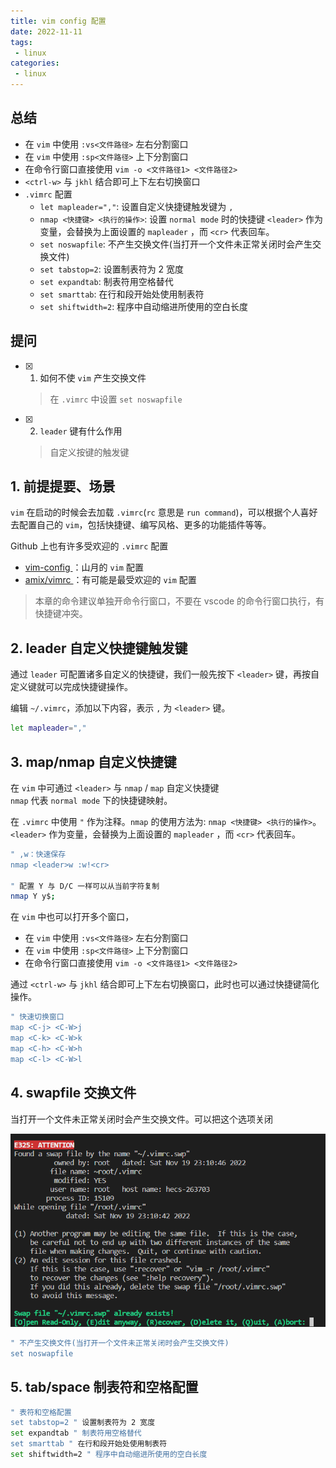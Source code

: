 ```yaml
---
title: vim config 配置
date: 2022-11-11
tags:
 - linux
categories: 
 - linux
---
```



## 总结
- 在 `vim` 中使用 `:vs<文件路径>` 左右分割窗口
- 在 `vim` 中使用 `:sp<文件路径>` 上下分割窗口
- 在命令行窗口直接使用 `vim -o <文件路径1> <文件路径2>`
- `<ctrl-w>` 与 `jkhl` 结合即可上下左右切换窗口
- `.vimrc` 配置
  - `let mapleader=","`: 设置自定义快捷键触发键为 `,`
  - `nmap <快捷键> <执行的操作>`: 设置 `normal mode` 时的快捷键 `<leader>` 作为变量，会替换为上面设置的 `mapleader` ，而 `<cr>` 代表回车。
  - `set noswapfile`: 不产生交换文件(当打开一个文件未正常关闭时会产生交换文件)
  - `set tabstop=2`: 设置制表符为 2 宽度
  - `set expandtab`: 制表符用空格替代
  - `set smarttab`: 在行和段开始处使用制表符
  - `set shiftwidth=2`: 程序中自动缩进所使用的空白长度




## 提问
- [x] 1. 如何不使 `vim` 产生交换文件
    > 在 `.vimrc` 中设置 `set noswapfile`
- [x] 2. `leader` 键有什么作用
    > 自定义按键的触发键
 





## 1. 前提提要、场景

`vim` 在启动的时候会去加载 `.vimrc`(`rc` 意思是 `run command`)，可以根据个人喜好去配置自己的 `vim`，包括快捷键、编写风格、更多的功能插件等等。

Github 上也有许多受欢迎的 `.vimrc` 配置
- [ vim-config ](https://github.com/shfshanyue/vim-config)：山月的 `vim` 配置
- [ amix/vimrc ](https://github.com/amix/vimrc)：有可能是最受欢迎的 `vim` 配置


> 本章的命令建议单独开命令行窗口，不要在 vscode 的命令行窗口执行，有快捷键冲突。

## 2. leader 自定义快捷键触发键
通过 `leader` 可配置诸多自定义的快捷键，我们一般先按下 `<leader>` 键，再按自定义键就可以完成快捷键操作。

编辑 `~/.vimrc`，添加以下内容，表示 `,` 为 `<leader>` 键。
```sh
let mapleader=","
```


## 3. map/nmap 自定义快捷键
在 `vim` 中可通过 `<leader>` 与 `nmap` / `map` 自定义快捷键      
`nmap` 代表 `normal mode` 下的快捷键映射。

在 `.vimrc` 中使用 `"` 作为注释。`nmap` 的使用方法为: `nmap <快捷键> <执行的操作>`。      
`<leader>` 作为变量，会替换为上面设置的 `mapleader` ，而 `<cr>` 代表回车。
```sh
" ,w：快速保存
nmap <leader>w :w!<cr>

" 配置 Y 与 D/C 一样可以从当前字符复制
nmap Y y$;
```


在 `vim` 中也可以打开多个窗口，
- 在 `vim` 中使用 `:vs<文件路径>` 左右分割窗口
- 在 `vim` 中使用 `:sp<文件路径>` 上下分割窗口
- 在命令行窗口直接使用 `vim -o <文件路径1> <文件路径2>`

通过 `<ctrl-w>` 与 `jkhl` 结合即可上下左右切换窗口，此时也可以通过快捷键简化操作。
```sh
" 快速切换窗口
map <C-j> <C-W>j
map <C-k> <C-W>k
map <C-h> <C-W>h
map <C-l> <C-W>l
```


## 4. swapfile 交换文件
当打开一个文件未正常关闭时会产生交换文件。可以把这个选项关闭

![](../assets/1s27.png)

```sh
" 不产生交换文件(当打开一个文件未正常关闭时会产生交换文件)
set noswapfile

```


## 5. tab/space 制表符和空格配置
```sh
" 表符和空格配置
set tabstop=2 " 设置制表符为 2 宽度
set expandtab " 制表符用空格替代
set smarttab " 在行和段开始处使用制表符
set shiftwidth=2 " 程序中自动缩进所使用的空白长度
```




